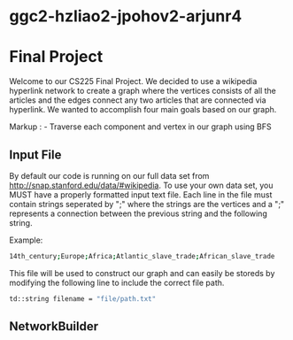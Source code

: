 # ggc2-hzliao2-jpohov2-arjunr4

# Final Project

Welcome to our CS225 Final Project. We decided to use a wikipedia hyperlink network to create a graph where the vertices consists of all the articles and the edges connect any two articles that are connected via hyperlink. 
We wanted to accomplish four main goals based on our graph.

 Markup : - Traverse each component and vertex in our graph using BFS
          

## Input File

By default our code is running on our full data set from http://snap.stanford.edu/data/#wikipedia. To use your own data set, you MUST have a properly formatted input text file. Each line in the file must contain strings seperated by ";" where the strings are the vertices and a ";" represents a connection between the previous string and the following string.

Example:

```bash
14th_century;Europe;Africa;Atlantic_slave_trade;African_slave_trade
```

This file will be used to construct our graph and can easily be storeds by modifying the following line to include the correct file path.

```bash
td::string filename = "file/path.txt"
```

## NetworkBuilder




